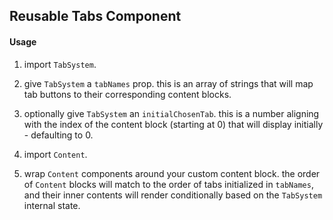 ## Reusable Tabs Component

#### Usage

1) import `TabSystem`.

2) give `TabSystem` a `tabNames` prop. this is an array of strings that will map tab buttons to their corresponding content blocks.

3) optionally give `TabSystem` an `initialChosenTab`. this is a number aligning with the index of the content block (starting at 0) that will display initially - defaulting to 0.

4) import `Content`.

5) wrap `Content` components around your custom content block. the order of `Content` blocks will match to the order of tabs initialized in `tabNames`, and their inner contents will render conditionally based on the `TabSystem` internal state.

